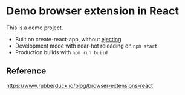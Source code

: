 # Demo browser extension in React

This is a demo project.

- Built on create-react-app, without [ejecting](https://github.com/facebook/create-react-app/blob/master/packages/react-scripts/template/README.md#npm-run-eject)
- Development mode with near-hot reloading on `npm start`
- Production builds with `npm run build`

## Reference
https://www.rubberduck.io/blog/browser-extensions-react
